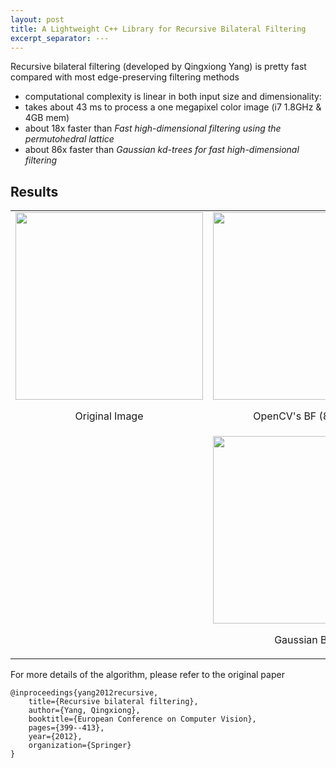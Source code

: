 ```yaml
---
layout: post
title: A Lightweight C++ Library for Recursive Bilateral Filtering
excerpt_separator: ---
---
```


Recursive bilateral filtering (developed by Qingxiong Yang) is pretty fast compared with most edge-preserving filtering methods
- computational complexity is linear in both input size and dimensionality:
- takes about 43 ms to process a one megapixel color image (i7 1.8GHz & 4GB mem)
- about 18x faster than *Fast high-dimensional filtering using the permutohedral lattice*
- about 86x faster than *Gaussian kd-trees for fast high-dimensional filtering*

## Results
<table>
<tr>
<td><img src="https://cloud.githubusercontent.com/assets/2270240/26041579/7d7c034e-3960-11e7-9549-912685043e39.jpg" width="300px"><br/><p align="center">Original Image</p></td>
<td><img src="https://cloud.githubusercontent.com/assets/2270240/26041586/8b4afb42-3960-11e7-9bd8-62bbb924f1e9.jpg" width="300px"><br/><p align="center">OpenCV's BF (896ms)</p></td>
<td><img src="https://cloud.githubusercontent.com/assets/2270240/26041590/8d08c16c-3960-11e7-8a0c-95a77d6d9085.jpg" width="300px"><br/><p align="center">RecursiveBF (18ms)</p></td>
</tr>
<tr>
<td></td>
<td><img src="https://cloud.githubusercontent.com/assets/2270240/26041583/86ea7b22-3960-11e7-8ded-5109b76966ca.jpg" width="300px"><br/><p align="center">Gaussian Blur</p></td>
<td><img src="https://cloud.githubusercontent.com/assets/2270240/26041584/88dfc9b4-3960-11e7-8c9d-2634eac098d0.jpg" width="300px"><br/><p align="center">Median Blur</p></td>
</tr></table>

For more details of the algorithm, please refer to the original paper

    @inproceedings{yang2012recursive,
        title={Recursive bilateral filtering},
        author={Yang, Qingxiong},
        booktitle={European Conference on Computer Vision},
        pages={399--413},
        year={2012},
        organization={Springer}
    }
